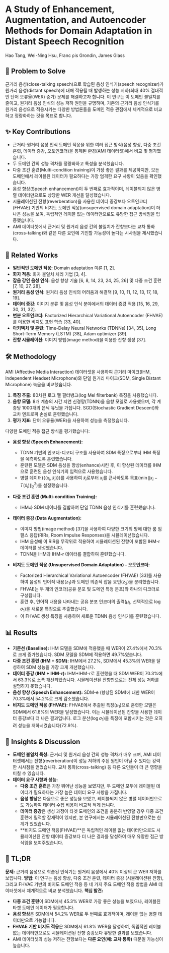 # A Study of Enhancement, Augmentation, and Autoencoder Methods for Domain Adaptation in Distant Speech Recognition

Hao Tang, Wei-Ning Hsu, Franc ̧ois Grondin, James Glass

## 🧩 Problem to Solve

근거리 음성(close-talking speech)으로 학습된 음성 인식기(speech recognizer)가 원거리 음성(distant speech)에 대해 적용될 때 발생하는 성능 저하(최대 40% 절대적인 단어 오류율(WER) 증가) 문제를 해결하고자 합니다. 이 연구는 이 도메인 불일치를 줄이고, 원거리 음성 인식의 성능 저하 원인을 규명하며, 기존의 근거리 음성 인식기를 원거리 음성으로 적응시키는 다양한 방법론들을 도메인 적응 관점에서 체계적으로 비교하고 정량화하는 것을 목표로 합니다.

## ✨ Key Contributions

- 근거리-원거리 음성 인식 도메인 적응을 위한 여러 접근 방식(음성 향상, 다중 조건 훈련, 데이터 증강, 오토인코더)을 통제된 환경(AMI 데이터셋)에서 비교 및 평가했습니다.
- 두 도메인 간의 성능 격차를 정량화하고 특성을 분석했습니다.
- 다중 조건 훈련(Multi-condition training)이 가장 좋은 결과를 제공하지만, 모든 도메인에서 레이블된 데이터가 필요하다는 가장 엄격한 요구 사항이 있음을 확인했습니다.
- 음성 향상(Speech enhancement)이 두 번째로 효과적이며, 레이블되지 않은 병렬 데이터만으로도 상당한 WER 개선을 달성했습니다.
- 시뮬레이션된 잔향(reverberation)을 사용한 데이터 증강보다 오토인코더(FHVAE) 기반의 비지도 도메인 적응(unsupervised domain adaptation)이 더 나은 성능을 보여, 독립적인 레이블 없는 데이터만으로도 유망한 접근 방식임을 입증했습니다.
- AMI 데이터셋에서 근거리 및 원거리 음성 간의 불일치가 잔향보다는 교차 통화(cross-talking)와 같은 다른 요인에 기인할 가능성이 높다는 시사점을 제시했습니다.

## 📎 Related Works

- **일반적인 도메인 적응:** Domain adaptation 이론 [1, 2].
- **화자 적응:** 화자 불일치 처리 기법 [3, 4].
- **잡음 강인 음성 인식:** 음성 향상 기술 [6, 8, 14, 23, 24, 25, 26] 및 다중 조건 훈련 [7, 10, 27, 28].
- **원거리 음성 인식:** 원거리 음성 인식의 어려움과 해결책 [9, 10, 11, 12, 13, 17, 18, 19].
- **데이터 증강:** 이미지 분류 및 음성 인식 분야에서의 데이터 증강 적용 [15, 16, 29, 30, 31, 32].
- **변분 오토인코더:** Factorized Hierarchical Variational Autoencoder (FHVAE)를 이용한 비지도 표현 학습 [33, 40].
- **아키텍처 및 훈련:** Time-Delay Neural Networks (TDNNs) [34, 35], Long Short-Term Memory (LSTM) [38], Adam optimizer [39].
- **잔향 시뮬레이션:** 이미지 방법(image method)을 이용한 잔향 생성 [37].

## 🛠️ Methodology

AMI (Affective Media Interaction) 데이터셋을 사용하여 근거리 마이크(IHM, Independent Headset Microphone)와 단일 원거리 마이크(SDM, Single Distant Microphone) 녹음을 비교했습니다.

1. **특징 추출:** 80차원 로그 멜 필터뱅크(log Mel filterbank) 특징을 사용했습니다.
2. **음향 모델:** 8개 계층의 시간 지연 신경망(TDNN)을 음향 모델로 사용했으며, 각 계층당 1000개의 은닉 유닛을 가집니다. SGD(Stochastic Gradient Descent)와 교차 엔트로피 손실로 훈련했습니다.
3. **평가 지표:** 단어 오류율(WER)을 사용하여 성능을 측정했습니다.

다양한 도메인 적응 접근 방식을 평가했습니다:

- **음성 향상 (Speech Enhancement):**

  - TDNN 기반의 인코더-디코더 구조를 사용하여 SDM 특징으로부터 IHM 특징을 예측하도록 훈련했습니다.
  - 훈련된 모델은 SDM 음성을 향상(enhance)시킨 후, 이 향상된 데이터를 IHM으로 훈련된 음성 인식기의 입력으로 사용했습니다.
  - 병렬 데이터($\{(x_i, \tilde{x}_i)\}$)를 사용하여 $\tilde{x}_i$로부터 $x_i$를 근사하도록 목표($\min \|x_i - T(\tilde{x}_i)\|^2_2$)를 설정했습니다.

- **다중 조건 훈련 (Multi-condition Training):**

  - IHM과 SDM 데이터를 결합하여 단일 TDNN 음성 인식기를 훈련했습니다.

- **데이터 증강 (Data Augmentation):**

  - 이미지 방법(image method) [37]을 사용하여 다양한 크기의 방에 대한 룸 임펄스 응답(RIRs, Room Impulse Responses)을 시뮬레이션했습니다.
  - IHM 음성에 이 RIR을 무작위로 적용하여 시뮬레이션된 잔향이 포함된 IHM-r 데이터를 생성했습니다.
  - TDNN을 IHM과 IHM-r 데이터를 결합하여 훈련했습니다.

- **비지도 도메인 적응 (Unsupervised Domain Adaptation) - 오토인코더:**
  - Factorized Hierarchical Variational Autoencoder (FHVAE) [33]를 사용하여 음성의 언어적 내용($z_1$)과 도메인 의존적 잡음 요인($z_2$)을 분리했습니다.
  - FHVAE는 두 개의 인코더(공유 분포 및 도메인 특정 분포)와 하나의 디코더로 구성됩니다.
  - 훈련 후, 언어적 내용을 나타내는 공유 분포 인코더의 출력($\mu_1$, 선택적으로 $\log\sigma_1$)을 새로운 특징으로 추출했습니다.
  - 이 FHVAE 생성 특징을 사용하여 새로운 TDNN 음성 인식기를 훈련했습니다.

## 📊 Results

- **기준선 (Baseline):** IHM 모델을 SDM에 적용했을 때 WER이 27.4%에서 70.3%로 크게 증가했습니다. SDM 모델을 SDM에 적용하면 49.7%였습니다.
- **다중 조건 훈련 (IHM + SDM):** IHM에서 27.2%, SDM에서 45.3%의 WER을 달성하여 SDM 성능을 가장 크게 개선했습니다.
- **데이터 증강 (IHM + IHM-r):** IHM+IHM-r로 훈련했을 때 SDM WER이 70.3%에서 63.3%로 소폭 개선되었습니다. 시뮬레이션된 잔향만으로는 전체 성능 저하를 설명하지 못했습니다.
- **음성 향상 (Speech Enhancement):** SDM-e (향상된 SDM)에 대한 WER이 70.3%에서 54.2%로 크게 감소했습니다.
- **비지도 도메인 적응 (FHVAE):** FHVAE에서 추출된 특징($\mu_1$)으로 훈련한 모델은 SDM에서 61.8%의 WER을 달성했습니다. 이는 시뮬레이션된 잔향을 사용한 데이터 증강보다 더 나은 결과입니다. 로그 분산($\log\sigma_1$)을 특징에 포함시키는 것은 오히려 성능을 저하시켰습니다(72.9%).

## 🧠 Insights & Discussion

- **도메인 불일치 특성:** 근거리 및 원거리 음성 간의 성능 격차가 매우 크며, AMI 데이터셋에서는 잔향(reverberation)이 성능 저하의 주된 원인이 아닐 수 있다는 강력한 시사점을 얻었습니다. 교차 통화(cross-talking) 등 다른 요인들이 더 큰 영향을 미칠 수 있습니다.
- **데이터 요구 사항과 성능:**
  - **다중 조건 훈련**은 가장 뛰어난 성능을 보였지만, 두 도메인 모두에 레이블된 데이터가 필요하다는 가장 높은 데이터 요구 사항을 가집니다.
  - **음성 향상**은 다음으로 좋은 성능을 보였고, 레이블되지 않은 병렬 데이터만으로도 가능하여 데이터 수집 비용이 비교적 적게 듭니다.
  - **데이터 증강**은 생성 과정이 타겟 도메인의 조건을 충분히 반영할 경우 다중 조건 훈련에 필적할 잠재력이 있지만, 본 연구에서는 시뮬레이션된 잔향만으로는 한계가 있었습니다.
  - **비지도 도메인 적응(FHVAE)**은 독립적인 레이블 없는 데이터만으로도 시뮬레이션된 잔향 데이터 증강보다 더 나은 결과를 달성하여 매우 유망한 접근 방식임을 보여주었습니다.

## 📌 TL;DR

**문제:** 근거리 음성으로 학습된 인식기는 원거리 음성에서 40% 이상의 큰 WER 저하를 보입니다.
**방법:** 이 연구는 음성 향상, 다중 조건 훈련, 데이터 증강 (시뮬레이션된 잔향), 그리고 FHVAE 기반의 비지도 도메인 적응 등 네 가지 주요 도메인 적응 방법을 AMI 데이터셋에서 체계적으로 비교 분석했습니다.
**핵심 발견:**

- **다중 조건 훈련**이 SDM에서 45.3% WER로 가장 좋은 성능을 보였으나, 레이블된 타겟 도메인 데이터가 필요합니다.
- **음성 향상**은 SDM에서 54.2% WER로 두 번째로 효과적이며, 레이블 없는 병렬 데이터만으로 가능합니다.
- **FHVAE 기반 비지도 적응**은 SDM에서 61.8% WER을 달성하여, 독립적인 레이블 없는 데이터만으로도 시뮬레이션된 잔향 증강보다 유망한 결과를 보였습니다.
- AMI 데이터셋의 성능 저하는 잔향보다는 **다른 요인(예: 교차 통화)** 때문일 가능성이 높습니다.

